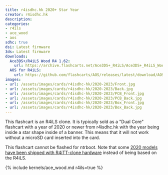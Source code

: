 ```yaml
---
title: r4isdhc.hk 2020+ Star Year
creator: r4isdhc.hk
description:
categories:
- r4ils
- ace_wood
- aos
sdhc: true
dsi: Latest firmware
3ds: Latest firmware
downloads:
  Ace3DS+/R4iLS Wood R4 1.62:
    url: https://archive.flashcarts.net/Ace3DS+_R4iLS/Ace3DS+_R4iLS_Wood_R4_1.62.zip
  AOS for R4iLS:
    url: https://github.com/flashcarts/AOS/releases/latest/download/AOS_R4iLS.zip
images:
- url: /assets/images/cards/r4isdhc-hk/2020-2023/Front.jpg
- url: /assets/images/cards/r4isdhc-hk/2020-2023/Back.jpg
- url: /assets/images/cards/r4isdhc-hk/2020-2023/PCB_Front.jpg
- url: /assets/images/cards/r4isdhc-hk/2020-2023/PCB_Back.jpg
- url: /assets/images/cards/r4isdhc-hk/2020-2023/Box_Front.jpg
- url: /assets/images/cards/r4isdhc-hk/2020-2023/Box_Back.jpg
---
```


This flashcart is an R4iLS clone. It is typically sold as a "Dual Core" flashcart with a year of 2020 or newer from r4isdhc.hk with the year being inside a star shape inside of a banner. This means that it will not work without a microSD card inserted into the card.

This flashcart cannot be flashed for ntrboot. Note that some [2020 models have been shipped with R4iTT-clone hardware](/card/r4isdhc-hk-pre2020) instead of being based on the R4iLS.

{% include kernels/ace_wood.md r4ils=true %}